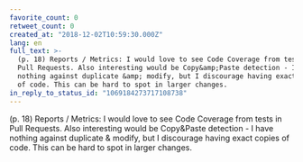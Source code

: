 ```yaml
---
favorite_count: 0
retweet_count: 0
created_at: "2018-12-02T10:59:30.000Z"
lang: en
full_text: >-
  (p. 18) Reports / Metrics: I would love to see Code Coverage from tests in
  Pull Requests. Also interesting would be Copy&amp;Paste detection - I have
  nothing against duplicate &amp; modify, but I discourage having exact copies
  of code. This can be hard to spot in larger changes.
in_reply_to_status_id: "1069184273717108738"
---
```


(p. 18) Reports / Metrics: I would love to see Code Coverage from tests in Pull
Requests. Also interesting would be Copy&amp;Paste detection - I have nothing
against duplicate &amp; modify, but I discourage having exact copies of code.
This can be hard to spot in larger changes.

